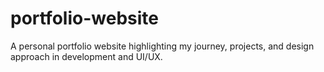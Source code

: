 # portfolio-website
A personal portfolio website highlighting my journey, projects, and design approach in development and UI/UX.
